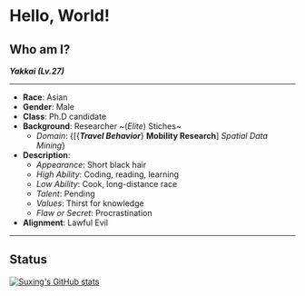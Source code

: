 Hello, World!
======

## Who am I?

***Yakkai (Lv.27)***

------
- **Race**: Asian
- **Gender**: Male
- **Class**: Ph.D candidate
- **Background**: Researcher ~(*Elite*) Stiches~
  - *Domain*: {[{***Travel Behavior***} **Mobility Research**] *Spatial Data Mining*}
- **Description**: 
  - *Appearance*: Short black hair
  - *High Ability*: Coding, reading, learning
  - *Low Ability*: Cook, long-distance race
  - *Talent*: Pending
  - *Values*: Thirst for knowledge
  - *Flaw or Secret*: Procrastination
- **Alignment**: Lawful Evil

------

## Status

[![Suxing's GitHub stats](https://github-readme-stats.vercel.app/api?username=JohnLyu94&count_private=true&show_icons=true&theme=nord)](https://github.com/JohnLyu94/github-readme-stats)
